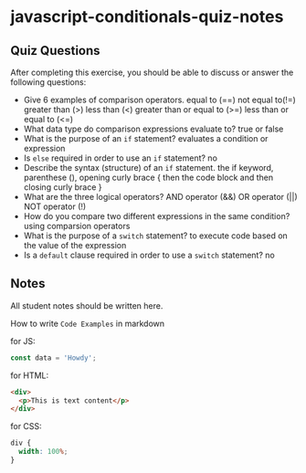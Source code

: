 # javascript-conditionals-quiz-notes

## Quiz Questions

After completing this exercise, you should be able to discuss or answer the following questions:

- Give 6 examples of comparison operators.
  equal to (==)
  not equal to(!=)
  greater than (>)
  less than (<)
  greater than or equal to (>=)
  less than or equal to (<=)
- What data type do comparison expressions evaluate to?
  true or false
- What is the purpose of an `if` statement?
  evaluates a condition or expression
- Is `else` required in order to use an `if` statement?
  no
- Describe the syntax (structure) of an `if` statement.
  the if keyword, parenthese (), opening curly brace { then the code block and then closing curly brace }
- What are the three logical operators?
  AND operator (&&)
  OR operator (||)
  NOT operator (!)
- How do you compare two different expressions in the same condition?
  using comparsion operators
- What is the purpose of a `switch` statement?
  to execute code based on the value of the expression
- Is a `default` clause required in order to use a `switch` statement?
  no

## Notes

All student notes should be written here.

How to write `Code Examples` in markdown

for JS:

```javascript
const data = 'Howdy';
```

for HTML:

```html
<div>
  <p>This is text content</p>
</div>
```

for CSS:

```css
div {
  width: 100%;
}
```
